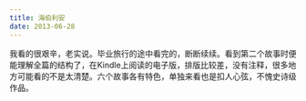 ```yaml
---
title: 海伯利安
date: 2013-06-28
---
```


我看的很艰辛，老实说。毕业旅行的途中看完的，断断续续。看到第二个故事时便能理解全篇的结构了，在Kindle上阅读的电子版，排版比较差，没有注释，很多地方可能看的不是太清楚。六个故事各有特色，单独来看也是扣人心弦，不愧史诗级作品。
